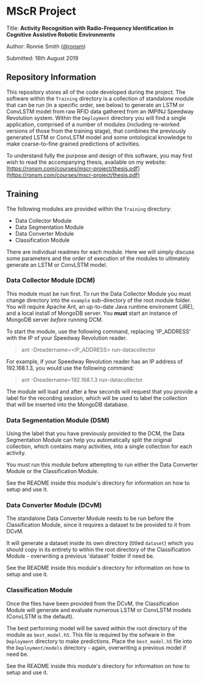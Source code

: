 # MScR Project

Title: **Activity Recognition with Radio-Frequency Identification in Cognitive Assistive Robotic Environments**

Author: Ronnie Smith ([@ronsm](https://github.com/ronsm))

Submitted: 16th August 2019

## Repository Information

This repository stores all of the code developed during the project. The software within the `Training` directory is a collection of standalone module that can be run (in a specific order, see below) to generate an LSTM or ConvLSTM model from raw RFID data gathered from an IMPINJ Speedway Revolution system. Within the `Deployment` directory you will find a single application, comprised of a number of modules (including re-worked versions of those from the training stage), that combines the previously generated LSTM or ConvLSTM model and some ontological knowledge to make coarse-to-fine grained predictions of activities.

To understand fully the purpose and design of this software, you may first wish to read the accompanying thesis, available on my website: [https://ronsm.com/courses/mscr-project/thesis.pdf](https://ronsm.com/courses/mscr-project/thesis.pdf)

## Training

The following modules are provided within the `Training` directory:
* Data Collector Module
* Data Segmentation Module
* Data Converter Module
* Classification Module

There are individual readmes for each module. Here we will simply discuss some parameters and the order of execution of the modules to ultimately generate an LSTM or ConvLSTM model.

### Data Collector Module (DCM)

This module must be run first. To run the Data Collector Module you must change directory into the `example` sub-directory of the root module folder. You will require Apache Ant, an up-to-date Java runtime environemt (JRE), and a local install of MongoDB server. You **must** start an instance of MongoDB server *before* running DCM.

To start the module, use the following command, replacing 'IP_ADDRESS' with the IP of your Speedway Revolution reader.

> ant -Dreadername=<IP_ADDRESS> run-datacollector

For example, if your Speedway Revolution reader has an IP address of 192.168.1.3, you would use the following command:

> ant -Dreadername=192.168.1.3 run-datacollector

The module will load and after a few seconds will request that you provide a label for the recording session, which will be used to label the collection that will be inserted into the MongoDB database.

### Data Segmentation Module (DSM)

Using the label that you have previously provided to the DCM, the Data Segmentation Module can help you automatically split the original collection, which contains many activities, into a single collection for each activity.

You must run this module before attempting to run either the Data Converter Module or the Classification Module.

See the README inside this module's directory for information on how to setup and use it.

### Data Converter Module (DCvM)

The standalone Data Converter Module needs to be run before the Classification Module, since it requires a dataset to be provided to it from DCvM.

It will generate a dataset inside its own directory (titled `dataset`) which you should copy in its entirety to wtihin the root directory of the Classification Module - overwriting a previous 'dataset' folder if need be.

See the README inside this module's directory for information on how to setup and use it.

### Classification Module

Once the files have been provided from the DCvM, the Classification Module will generate and evaluate numerous LSTM or ConvLSTM models (ConvLSTM is the default).

The best performing model will be saved within the root directory of the module as `best_model.h5`. This file is required by the sofware in the `Deployment` directory to make predictions. Place the `best_model.h5` file into the `Deployment/models` directory - again, overwriting a previous model if need be.

See the README inside this module's directory for information on how to setup and use it.
